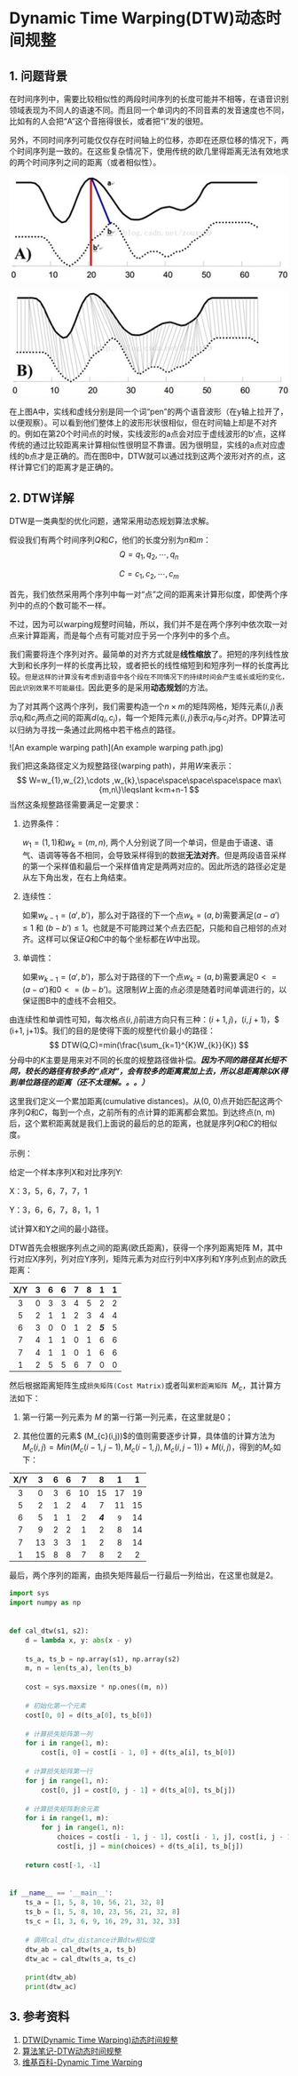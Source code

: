 # Dynamic Time Warping(DTW)动态时间规整

## 1. 问题背景

在时间序列中，需要比较相似性的两段时间序列的长度可能并不相等，在语音识别领域表现为不同人的语速不同。而且同一个单词内的不同音素的发音速度也不同，比如有的人会把“A”这个音拖得很长，或者把“i”发的很短。

另外，不同时间序列可能仅仅存在时间轴上的位移，亦即在还原位移的情况下，两个时间序列是一致的。在这些复杂情况下，使用传统的欧几里得距离无法有效地求的两个时间序列之间的距离（或者相似性）。



![欧几里得计算时间序列的相似性](欧几里得计算距离.jpg)

![](dtw解决时间序列相似性.jpg)

在上图A中，实线和虚线分别是同一个词“pen”的两个语音波形（在y轴上拉开了，以便观察）。可以看到他们整体上的波形形状很相似，但在时间轴上却是不对齐的。例如在第20个时间点的时候，实线波形的a点会对应于虚线波形的b’点，这样传统的通过比较距离来计算相似性很明显不靠谱。因为很明显，实线的a点对应虚线的b点才是正确的。而在图B中，DTW就可以通过找到这两个波形对齐的点，这样计算它们的距离才是正确的。



## 2. DTW详解

DTW是一类典型的优化问题，通常采用动态规划算法求解。

假设我们有两个时间序列$Q$和$C$，他们的长度分别为$n$和$m$：
$$
Q=q_{1},q_{2},\cdots ,q_{n}
$$

$$
C=c_{1},c_{2},\cdots ,c_{m}
$$

首先，我们依然采用两个序列中每一对“点”之间的距离来计算形似度，即使两个序列中的点的个数可能不一样。

不过，因为可以warping规整时间轴，所以，我们并不是在两个序列中依次取一对点来计算距离，而是每个点有可能对应于另一个序列中的多个点。



我们需要将连个序列对齐。最简单的对齐方式就是**线性缩放**了。把短的序列线性放大到和长序列一样的长度再比较，或者把长的线性缩短到和短序列一样的长度再比较。`但是这样的计算没有考虑到语音中各个段在不同情况下的持续时间会产生或长或短的变化，因此识别效果不可能最佳。`因此更多的是采用**动态规划**的方法。



为了对其两个这两个序列，我们需要构造一个$n×m$的矩阵网格，矩阵元素$(i,j)$表示$q_{i}$和$c_{j}$两点之间的距离$d(q_{i},c_{j})$，每一个矩阵元素$(i,j)$表示$q_{i}$与$c_{j}$对齐。DP算法可以归纳为寻找一条通过此网格中若干格点的路径。

![An example warping path](An example warping path.jpg)



我们把这条路径定义为规整路径(warping path)，并用$W$来表示：
$$
W=w_{1},w_{2},\cdots ,w_{k},\space\space\space\space\space max\{m,n\}\leqslant k<m+n-1
$$
当然这条规整路径需要满足一定要求：

1. 边界条件：

   $w_{1}=(1,1)$和$w_{k}=(m,n)$, 两个人分别说了同一个单词，但是由于语速、语气、语调等等各不相同，会导致采样得到的数据**无法对齐**。但是两段语音采样的第一个采样值和最后一个采样值肯定是两两对应的。因此所选的路径必定是从左下角出发，在右上角结束。

2. 连续性：

   如果$w_{k-1}=(a',b')$，那么对于路径的下一个点$w_{k}=(a,b)$需要满足$(a-a')\leqslant 1$ 和 $(b-b')\leqslant 1$。也就是不可能跨过某个点去匹配，只能和自己相邻的点对齐。这样可以保证$Q$和$C$中的每个坐标都在$W$中出现。

3. 单调性：

   如果$w_{k-1}=(a',b')$，那么对于路径的下一个点$w_{k}=(a, b)$需要满足$0<=(a-a’)$和$0<= (b-b’)$。这限制$W$上面的点必须是随着时间单调进行的，以保证图B中的虚线不会相交。



由连续性和单调性可知，每次格点$(i, j)$前进方向只有三种：$(i+1, j)$，$(i, j+1)$，$ (i+1, j+1)$。我们的目的是使得下面的规整代价最小的路径：
$$
DTW(Q,C)=min(\frac{\sum_{k=1}^{K}W_{k}}{K})
$$
分母中的$K$主要是用来对不同的长度的规整路径做补偿。***因为不同的路径其长短不同，较长的路径有较多的“点对”，会有较多的距离累加上去，所以总距离除以$K$得到单位路径的距离（还不太理解。。。）***

这里我们定义一个累加距离(cumulative distances)。从(0, 0)点开始匹配这两个序列$Q$和$C$，每到一个点，之前所有的点计算的距离都会累加。到达终点(n, m)后，这个累积距离就是我们上面说的最后的总的距离，也就是序列$Q$和$C$的相似度。

示例：

给定一个样本序列X和对比序列Y:

X：3，5，6，7，7，1

Y：3，6，6，7，8，1，1

试计算X和Y之间的最小路径。

DTW首先会根据序列点之间的距离(欧氏距离)，获得一个序列距离矩阵 M，其中行对应X序列，列对应Y序列，矩阵元素为对应行列中X序列和Y序列点到点的欧氏距离：

| X/Y  |  3   |  6   |  6   |  7   |  8   |    1    |  1   |
| :--: | :--: | :--: | :--: | :--: | :--: | :-----: | :--: |
|  3   |  0   |  3   |  3   |  4   |  5   |    2    |  2   |
|  5   |  2   |  1   |  1   |  2   |  3   |    4    |  4   |
|  6   |  3   |  0   |  0   |  1   |  2   | ***5*** |  5   |
|  7   |  4   |  1   |  1   |  0   |  1   |    6    |  6   |
|  7   |  4   |  1   |  1   |  0   |  1   |    6    |  6   |
|  1   |  2   |  5   |  5   |  6   |  7   |    0    |  0   |

然后根据距离矩阵生成`损失矩阵(Cost Matrix)`或者叫`累积距离矩阵 `$M_{c}$，其计算方法如下：
1. 第一行第一列元素为 $M$ 的第一行第一列元素，在这里就是0；

2. 其他位置的元素$ (M_{c}(i,j))$的值则需要逐步计算，具体值的计算方法为 $M_{c}(i,j)=Min(M_{c}(i−1,j−1),M_{c}(i−1,j),M_{c}(i,j−1))+M(i,j)$，得到的$M_{c}$如下：

  | X/Y  |  3   |  6   |  6   |  7   |    8    |  1   |  1   |
  | :--: | :--: | :--: | :--: | :--: | :-----: | :--: | :--: |
  |  3   |  0   |  3   |  6   |  10  |   15    |  17  |  19  |
  |  5   |  2   |  1   |  2   |  4   |    7    |  11  |  15  |
  |  6   |  5   |  1   |  1   |  2   | ***4*** | `9`  |  14  |
  |  7   |  9   |  2   |  2   |  1   |    2    |  8   |  14  |
  |  7   |  13  |  3   |  3   |  1   |    2    |  8   |  14  |
  |  1   |  15  |  8   |  8   |  7   |    8    |  2   |  2   |

最后，两个序列的距离，由损失矩阵最后一行最后一列给出，在这里也就是2。



```python
import sys
import numpy as np


def cal_dtw(s1, s2):
    d = lambda x, y: abs(x - y)

    ts_a, ts_b = np.array(s1), np.array(s2)
    m, n = len(ts_a), len(ts_b)

    cost = sys.maxsize * np.ones((m, n))

    # 初始化第一个元素
    cost[0, 0] = d(ts_a[0], ts_b[0])

    # 计算损失矩阵第一列
    for i in range(1, m):
        cost[i, 0] = cost[i - 1, 0] + d(ts_a[i], ts_b[0])

    # 计算损失矩阵第一行
    for j in range(1, n):
        cost[0, j] = cost[0, j - 1] + d(ts_a[0], ts_b[j])

    # 计算损失矩阵剩余元素
    for i in range(1, m):
        for j in range(1, n):
            choices = cost[i - 1, j - 1], cost[i - 1, j], cost[i, j - 1]
            cost[i, j] = min(choices) + d(ts_a[i], ts_b[j])

    return cost[-1, -1]


if __name__ == '__main__':
    ts_a = [1, 5, 8, 10, 56, 21, 32, 8]
    ts_b = [1, 5, 8, 10, 23, 56, 21, 32, 8]
    ts_c = [1, 3, 6, 9, 16, 29, 31, 32, 33]

    # 调用cal_dtw_distance计算dtw相似度
    dtw_ab = cal_dtw(ts_a, ts_b)
    dtw_ac = cal_dtw(ts_a, ts_c)

    print(dtw_ab)
    print(dtw_ac)

```





## 3. 参考资料

1. [DTW(Dynamic Time Warping)动态时间规整](https://zhuanlan.zhihu.com/p/32849741)
2. [算法笔记-DTW动态时间规整](https://blog.csdn.net/raym0ndkwan/article/details/45614813)
3. [维基百科-Dynamic Time Warping](https://en.wikipedia.org/wiki/Dynamic_time_warping)

